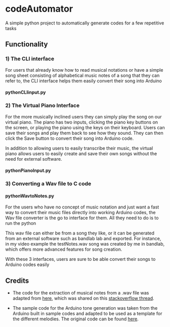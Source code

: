 # codeAutomator
A simple python project to automatically generate codes for a few repetitive tasks

## Functionality

### 1) The CLI interface
For users that already know how to read musical notations or have a simple song sheet consisting of alphabetical music notes of a song that they can refer to, the CLI interface helps them easily convert their song into Arduino

#### pythonCLIinput.py

### 2) The Virtual Piano Interface
For the more musically inclined users they can simply play the song on our virtual piano.
The piano has two inputs, clicking the piano key buttons on the screen, or playing the piano using the keys on their keyboard. Users can save their songs and play them back to see how they sound. They can then click the Save button to convert their song into Arduino code. 

In addition to allowing users to easily transcribe their music, the virtual piano allows users to easily create and save their own songs without the need for external software.

#### pythonPianoInput.py

### 3) Converting a Wav file to C code

#### pythonWavtoNotes.py
For the users who have no concept of music notation and just want a fast way to convert their music files directly into working Arduino codes, the Wav file converter is the go to interface for them. All they need to do is to run the python

This wav file can either be from a song they like, or it can be generated from an external software such as bandlab lab and exported. For instance, in my video example the testNotes.wav song was created by me in bandlab, which offers more advanced features for song creation.

With these 3 interfaces, users are sure to be able convert their songs to Arduino codes easily

## Credits

* The code for the extraction of musical notes from a .wav file was adapted from [here](https://github.com/wesleybowman/misc/blob/master/Stephanie/specgram.py), which was shared on this [stackoverflow thread](https://stackoverflow.com/questions/22226059/finding-notes-in-a-wav-file). 

* The sample code for the Arduino tone generation was taken from the Arduino built in sample codes and adapted to be used as a template for the different melodies. The original code can be found [here](https://www.arduino.cc/en/Tutorial/BuiltInExamples/toneMelody).


